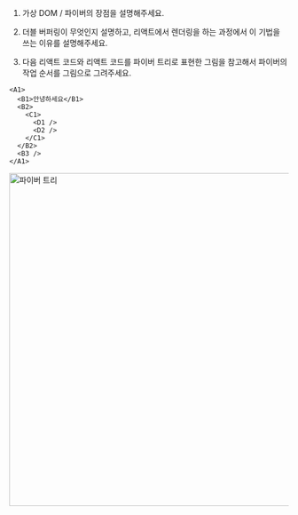 1. 가상 DOM / 파이버의 장점을 설명해주세요.

2. 더블 버퍼링이 무엇인지 설명하고, 리액트에서 렌더링을 하는 과정에서 이 기법을 쓰는 이유를 설명해주세요.

3. 다음 리액트 코드와 리액트 코드를 파이버 트리로 표현한 그림을 참고해서 파이버의 작업 순서를 그림으로 그려주세요.

```
<A1>
  <B1>안녕하세요</B1>
  <B2>
    <C1>
      <D1 />
      <D2 />
    </C1>
  </B2>
  <B3 />
</A1>
```

<img src="img/react_fiber.jpg" alt="파이버 트리" width="600">